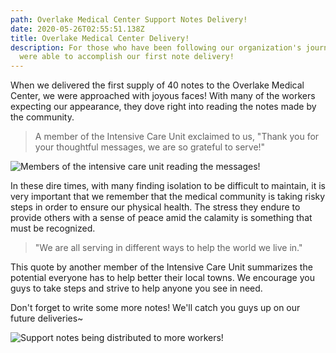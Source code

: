 ```yaml
---
path: Overlake Medical Center Support Notes Delivery!
date: 2020-05-26T02:55:51.138Z
title: Overlake Medical Center Delivery!
description: For those who have been following our organization's journey,  we
  were able to accomplish our first note delivery!
---
```

When we delivered the first supply of 40 notes to the Overlake Medical Center, we were approached with joyous faces! With many of the workers expecting our appearance, they dove right into reading the notes made by the community.

> A member of the Intensive Care Unit exclaimed to us, "Thank you for your thoughtful messages, we are so grateful to serve!"

![Members of the intensive care unit reading the messages!](assets/overlake-medical-workers-with-notes.png "Members of the intensive care unit reading the messages!")

In these dire times, with many finding isolation to be difficult to maintain, it is very important that we remember that the medical community is taking risky steps in order to ensure our physical health. The stress they endure to provide others with a sense of peace amid the calamity is something that must be recognized.

> "We are all serving in different ways to help the world we live in." 

This quote by another member of the Intensive Care Unit summarizes the potential everyone has to help better their local towns. We encourage you guys to take steps and strive to help anyone you see in need.

Don't forget to write some more notes! We'll catch you guys up on our future deliveries~

![Support notes being distributed to more workers!](assets/overlake-more-notes-.jpg "Support notes being distributed to more workers!")